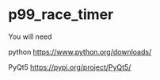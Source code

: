 # p99_race_timer

You will need

python https://www.python.org/downloads/

PyQt5 https://pypi.org/project/PyQt5/